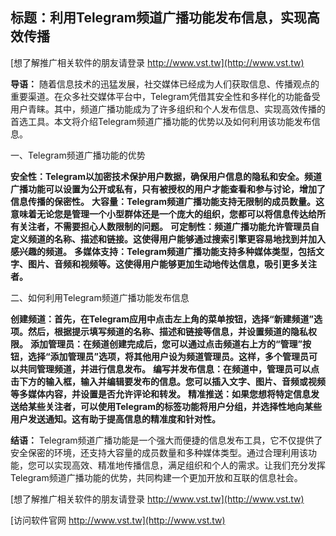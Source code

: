 ## **标题：利用Telegram频道广播功能发布信息，实现高效传播**

[想了解推广相关软件的朋友请登录 http://www.vst.tw](http://www.vst.tw)

**导语：**
随着信息技术的迅猛发展，社交媒体已经成为人们获取信息、传播观点的重要渠道。在众多社交媒体平台中，Telegram凭借其安全性和多样化的功能备受用户青睐。其中，频道广播功能成为了许多组织和个人发布信息、实现高效传播的首选工具。本文将介绍Telegram频道广播功能的优势以及如何利用该功能发布信息。

一、Telegram频道广播功能的优势

**安全性：Telegram以加密技术保护用户数据，确保用户信息的隐私和安全。频道广播功能可以设置为公开或私有，只有被授权的用户才能查看和参与讨论，增加了信息传播的保密性。**
**大容量：Telegram频道广播功能支持无限制的成员数量。这意味着无论您是管理一个小型群体还是一个庞大的组织，您都可以将信息传达给所有关注者，不需要担心人数限制的问题。**
**可定制性：频道广播功能允许管理员自定义频道的名称、描述和链接。这使得用户能够通过搜索引擎更容易地找到并加入感兴趣的频道。**
**多媒体支持：Telegram频道广播功能支持多种媒体类型，包括文字、图片、音频和视频等。这使得用户能够更加生动地传达信息，吸引更多关注者。**

二、如何利用Telegram频道广播功能发布信息

**创建频道：首先，在Telegram应用中点击左上角的菜单按钮，选择“新建频道”选项。然后，根据提示填写频道的名称、描述和链接等信息，并设置频道的隐私权限。**
**添加管理员：在频道创建完成后，您可以通过点击频道右上方的“管理”按钮，选择“添加管理员”选项，将其他用户设为频道管理员。这样，多个管理员可以共同管理频道，并进行信息发布。**
**编写并发布信息：在频道中，管理员可以点击下方的输入框，输入并编辑要发布的信息。您可以插入文字、图片、音频或视频等多媒体内容，并设置是否允许评论和转发。**
**精准推送：如果您想将特定信息发送给某些关注者，可以使用Telegram的标签功能将用户分组，并选择性地向某些用户发送通知。这有助于提高信息的精准度和针对性。**

**结语：**
Telegram频道广播功能是一个强大而便捷的信息发布工具，它不仅提供了安全保密的环境，还支持大容量的成员数量和多种媒体类型。通过合理利用该功能，您可以实现高效、精准地传播信息，满足组织和个人的需求。让我们充分发挥Telegram频道广播功能的优势，共同构建一个更加开放和互联的信息社会。

[想了解推广相关软件的朋友请登录 http://www.vst.tw](http://www.vst.tw)


[访问软件官网 http://www.vst.tw](http://www.vst.tw)
